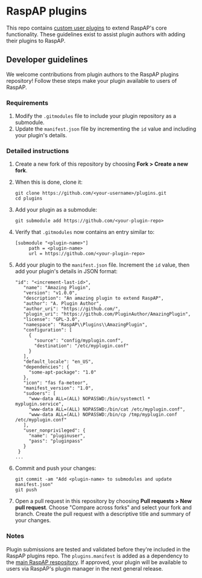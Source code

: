 # RaspAP plugins
This repo contains [custom user plugins](https://docs.raspap.com/custom-plugins/) to extend RaspAP's core functionality. These guidelines exist to assist plugin authors with adding their plugins to RaspAP.

## Developer guidelines
We welcome contributions from plugin authors to the RaspAP plugins repository! Follow these steps make your plugin available to users of RaspAP.

### Requirements
1. Modify the `.gitmodules` file to include your plugin repository as a submodule.
2. Update the `manifest.json` file by incrementing the `id` value and including your plugin's details.

### Detailed instructions
1. Create a new fork of this repository by choosing **Fork > Create a new fork**.
2. When this is done, clone it:
   ```
   git clone https://github.com/<your-username>/plugins.git
   cd plugins
   ```
3. Add your plugin as a submodule:
   ```
   git submodule add https://github.com/<your-plugin-repo>
   ```
4. Verify that `.gitmodules` now contains an entry similar to:
   ```
   [submodule "<plugin-name>"]
        path = <plugin-name>
        url = https://github.com/<your-plugin-repo>
   ```
5. Add your plugin to the `manifest.json` file. Increment the `id` value, then add your plugin's details in JSON format:
   
   ```
   "id": "<increment-last-id>",
      "name": "Amazing Plugin",
      "version": "v1.0.0",
      "description": "An amazing plugin to extend RaspAP",
      "author": "A. Plugin Author",
      "author_uri": "https://github.com/",
      "plugin_uri": "https://github.com/PluginAuthor/AmazingPlugin",
      "license": "GPL-3.0",
      "namespace": "RaspAP\\Plugins\\AmazingPlugin",
      "configuration": [
        {
          "source": "config/myplugin.conf",
          "destination": "/etc/myplugin.conf"
        }
      ],
      "default_locale": "en_US",
      "dependencies": {
        "some-apt-package": "1.0"
      },
      "icon": "fas fa-meteor",
      "manifest_version": "1.0",
      "sudoers": [
        "www-data ALL=(ALL) NOPASSWD:/bin/systemctl * myplugin.service",
        "www-data ALL=(ALL) NOPASSWD:/bin/cat /etc/myplugin.conf",
        "www-data ALL=(ALL) NOPASSWD:/bin/cp /tmp/myplugin.conf /etc/myplugin.conf"
      ],
      "user_nonprivileged": {
        "name": "pluginuser",
        "pass": "pluginpass"
      }
    }
   ...
   ```
6. Commit and push your changes:
   ```
   git commit -am "Add <plugin-name> to submodules and update manifest.json"
   git push
   ```
7. Open a pull request in this repository by choosing **Pull requests > New pull request**. Choose "Compare across forks" and select your fork and branch. Create the pull request with a descriptive title and summary of your changes.

### Notes
Plugin submissions are tested and validated before they're included in the RaspAP plugins repo. The `plugins.manifest` is added as a dependency to the [main RaspAP respository](https://github.com/RaspAP/raspap-webgui). If approved, your plugin will be available to users via RaspAP's plugin manager in the next general release.
